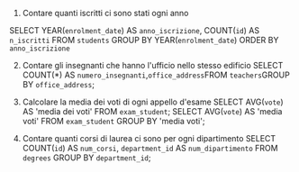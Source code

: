 1. Contare quanti iscritti ci sono stati ogni anno

SELECT YEAR(`enrolment_date`) AS `anno_iscrizione`, COUNT(`id`) AS `n_iscritti`
FROM `students` 
GROUP BY YEAR(`enrolment_date`)
ORDER BY `anno_iscrizione`

2. Contare gli insegnanti che hanno l'ufficio nello stesso edificio
SELECT COUNT(*) AS `numero_insegnanti`,`office_address`FROM `teachers`GROUP BY `office_address`;

3. Calcolare la media dei voti di ogni appello d'esame
SELECT AVG(`vote`) AS 'media dei voti' FROM `exam_student`;
SELECT AVG(`vote`) AS 'media voti' FROM `exam_student` GROUP BY 'media voti';


4. Contare quanti corsi di laurea ci sono per ogni dipartimento
SELECT COUNT(`id`) AS `num_corsi`, `department_id` AS `num_dipartimento`
FROM `degrees` 
GROUP BY `department_id`;